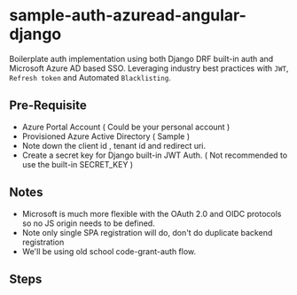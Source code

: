 # sample-auth-azuread-angular-django

Boilerplate auth implementation using both Django DRF built-in auth and Microsoft Azure AD based SSO. 
Leveraging industry best practices with `JWT`, `Refresh token` and Automated `Blacklisting`.

## Pre-Requisite

- Azure Portal Account ( Could be your personal account )
- Provisioned Azure Active Directory ( Sample )
- Note down the client id , tenant id and redirect uri.
- Create a secret key for Django built-in JWT Auth. ( Not recommended to use the built-in SECRET_KEY )  

## Notes
- Microsoft is much more flexible with the OAuth 2.0 and OIDC protocols so no JS origin needs to be defined.
- Note only single SPA registration will do, don't do duplicate backend registration 
- We'll be using old school code-grant-auth flow. 

## Steps



